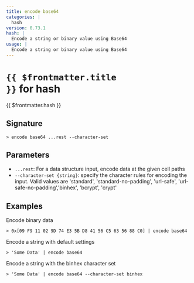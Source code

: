 ```yaml
---
title: encode base64
categories: |
  hash
version: 0.73.1
hash: |
  Encode a string or binary value using Base64
usage: |
  Encode a string or binary value using Base64
---
```


# <code>{{ $frontmatter.title }}</code> for hash

<div class='command-title'>{{ $frontmatter.hash }}</div>

## Signature

```> encode base64 ...rest --character-set```

## Parameters

 -  `...rest`: For a data structure input, encode data at the given cell paths
 -  `--character-set {string}`: specify the character rules for encoding the input.
	Valid values are 'standard', 'standard-no-padding', 'url-safe', 'url-safe-no-padding','binhex', 'bcrypt', 'crypt'

## Examples

Encode binary data
```shell
> 0x[09 F9 11 02 9D 74 E3 5B D8 41 56 C5 63 56 88 C0] | encode base64
```

Encode a string with default settings
```shell
> 'Some Data' | encode base64
```

Encode a string with the binhex character set
```shell
> 'Some Data' | encode base64 --character-set binhex
```
